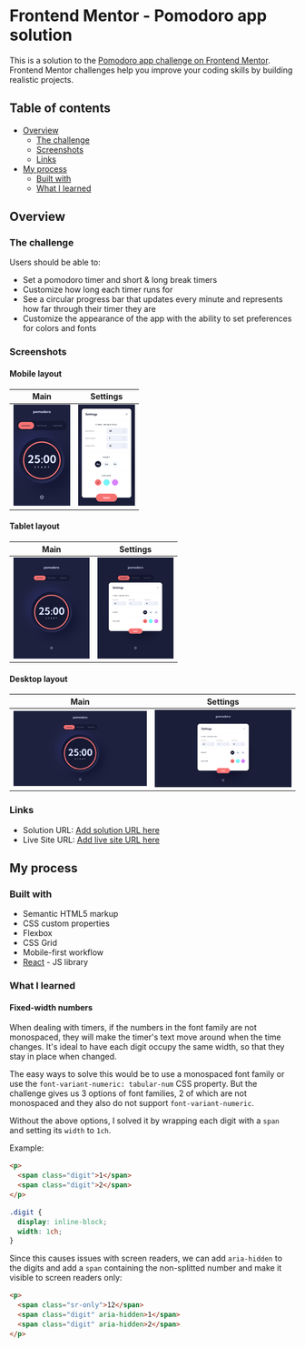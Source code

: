 # Frontend Mentor - Pomodoro app solution

This is a solution to the [Pomodoro app challenge on Frontend Mentor](https://www.frontendmentor.io/challenges/pomodoro-app-KBFnycJ6G). Frontend Mentor challenges help you improve your coding skills by building realistic projects.

## Table of contents

- [Overview](#overview)
  - [The challenge](#the-challenge)
  - [Screenshots](#screenshots)
  - [Links](#links)
- [My process](#my-process)
  - [Built with](#built-with)
  - [What I learned](#what-i-learned)

## Overview

### The challenge

Users should be able to:

- Set a pomodoro timer and short & long break timers
- Customize how long each timer runs for
- See a circular progress bar that updates every minute and represents how far through their timer they are
- Customize the appearance of the app with the ability to set preferences for colors and fonts

### Screenshots

#### Mobile layout

| Main                                                                                | Settings                                                                                              |
| ----------------------------------------------------------------------------------- | ----------------------------------------------------------------------------------------------------- |
| <a href="./screenshots/mobile.png"><img src="./screenshots/mobile-thumb.png" /></a> | <a href="./screenshots/mobile-settings.png"><img src="./screenshots/mobile-settings-thumb.png" /></a> |

#### Tablet layout

| Main                                                                                | Settings                                                                                              |
| ----------------------------------------------------------------------------------- | ----------------------------------------------------------------------------------------------------- |
| <a href="./screenshots/tablet.png"><img src="./screenshots/tablet-thumb.png" /></a> | <a href="./screenshots/tablet-settings.png"><img src="./screenshots/tablet-settings-thumb.png" /></a> |

#### Desktop layout

| Main                                                                                  | Settings                                                                                                |
| ------------------------------------------------------------------------------------- | ------------------------------------------------------------------------------------------------------- |
| <a href="./screenshots/desktop.png"><img src="./screenshots/desktop-thumb.png" /></a> | <a href="./screenshots/desktop-settings.png"><img src="./screenshots/desktop-settings-thumb.png" /></a> |

### Links

- Solution URL: [Add solution URL here](https://your-solution-url.com)
- Live Site URL: [Add live site URL here](https://your-live-site-url.com)

## My process

### Built with

- Semantic HTML5 markup
- CSS custom properties
- Flexbox
- CSS Grid
- Mobile-first workflow
- [React](https://reactjs.org/) - JS library

### What I learned

#### Fixed-width numbers

When dealing with timers, if the numbers in the font family are not monospaced, they will make the timer's text move around when the time changes. It's ideal to have each digit occupy the same width, so that they stay in place when changed.

The easy ways to solve this would be to use a monospaced font family or use the `font-variant-numeric: tabular-num` CSS property. But the challenge gives us 3 options of font families, 2 of which are not monospaced and they also do not support `font-variant-numeric`.

Without the above options, I solved it by wrapping each digit with a `span` and setting its `width` to `1ch`.

Example:

```html
<p>
  <span class="digit">1</span>
  <span class="digit">2</span>
</p>
```

```css
.digit {
  display: inline-block;
  width: 1ch;
}
```

Since this causes issues with screen readers, we can add `aria-hidden` to the digits and add a `span` containing the non-splitted number and make it visible to screen readers only:

```html
<p>
  <span class="sr-only">12</span>
  <span class="digit" aria-hidden>1</span>
  <span class="digit" aria-hidden>2</span>
</p>
```
